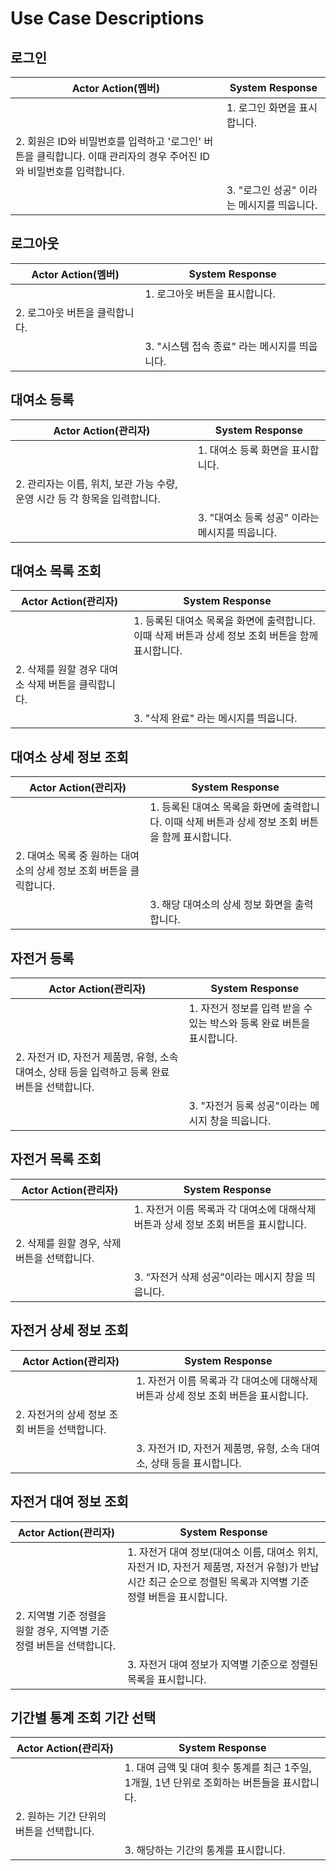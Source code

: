 # Use Case Descriptions

## 로그인

| Actor Action(멤버) | System Response |
| ------------ | --------------- |
| | 1. 로그인 화면을 표시합니다. |
| 2. 회원은 ID와 비밀번호를 입력하고 '로그인' 버튼을 클릭합니다. 이때 관리자의 경우 주어진 ID와 비밀번호를 입력합니다. | |
| | 3. "로그인 성공" 이라는 메시지를 띄웁니다. |


## 로그아웃

| Actor Action(멤버) | System Response |
| ------------ | --------------- |
| | 1. 로그아웃 버튼을 표시합니다. |
| 2. 로그아웃 버튼을 클릭합니다. | |
| | 3. "시스템 접속 종료" 라는 메시지를 띄웁니다. |


## 대여소 등록

| Actor Action(관리자) | System Response |
| ------------ | --------------- |
| | 1. 대여소 등록 화면을 표시합니다. |
| 2. 관리자는 이름, 위치, 보관 가능 수량, 운영 시간 등 각 항목을 입력합니다. | |
| | 3. "대여소 등록 성공" 이라는 메시지를 띄웁니다. |


## 대여소 목록 조회

| Actor Action(관리자) | System Response |
| ------------ | --------------- |
| | 1. 등록된 대여소 목록을 화면에 출력합니다. 이때 삭제 버튼과 상세 정보 조회 버튼을 함께 표시합니다. |
| 2. 삭제를 원할 경우 대여소 삭제 버튼을 클릭합니다.       | |
| | 3. "삭제 완료" 라는 메시지를 띄웁니다. |


## 대여소 상세 정보 조회

| Actor Action(관리자) | System Response |
| ------------ | --------------- |
| | 1. 등록된 대여소 목록을 화면에 출력합니다. 이때 삭제 버튼과 상세 정보 조회 버튼을 함께 표시합니다. |
| 2. 대여소 목록 중 원하는 대여소의 상세 정보 조회 버튼을 클릭합니다. | |
| | 3. 해당 대여소의 상세 정보 화면을 출력합니다. |

## 자전거 등록

| Actor Action(관리자) | System Response |
| ------------ | --------------- |
|              | 1. 자전거 정보를 입력 받을 수 있는 박스와 등록 완료 버튼을 표시합니다. |
| 2. 자전거 ID, 자전거 제품명, 유형, 소속 대여소, 상태 등을 입력하고 등록 완료 버튼을 선택합니다. |              |
|              | 3. "자전거 등록 성공"이라는 메시지 창을 띄웁니다. |

## 자전거 목록 조회

| Actor Action(관리자) | System Response |
| ------------ | --------------- |
|              | 1. 자전거 이름 목록과 각 대여소에 대해삭제 버튼과 상세 정보 조회 버튼을 표시합니다. |
| 2. 삭제를 원할 경우, 삭제 버튼을 선택합니다. |              |
|              | 3. “자전거 삭제 성공”이라는 메시지 창을 띄웁니다. |

## 자전거 상세 정보 조회

| Actor Action(관리자) | System Response |
| ------------ | --------------- |
|              | 1. 자전거 이름 목록과 각 대여소에 대해삭제 버튼과 상세 정보 조회 버튼을 표시합니다. |
| 2. 자전거의 상세 정보 조회 버튼을 선택합니다. |              |
|              | 3. 자전거 ID, 자전거 제품명, 유형, 소속 대여소, 상태 등을 표시합니다. |

## 자전거 대여 정보 조회

| Actor Action(관리자) | System Response |
| ------------ | --------------- |
|              | 1. 자전거 대여 정보(대여소 이름, 대여소 위치, 자전거 ID, 자전거 제품명, 자전거 유형)가 반납 시간 최근 순으로 정렬된 목록과 지역별 기준 정렬 버튼을 표시합니다.  |
| 2. 지역별 기준 정렬을 원할 경우, 지역별 기준 정렬 버튼을 선택합니다. |              |
|              | 3. 자전거 대여 정보가 지역별 기준으로 정렬된 목록을 표시합니다. |

## 기간별 통계 조회 기간 선택

| Actor Action(관리자) | System Response |
| ------------ | --------------- |
|              | 1. 대여 금액 및 대여 횟수 통계를 최근 1주일, 1개월, 1년 단위로 조회하는 버튼들을 표시합니다.  |
| 2. 원하는 기간 단위의 버튼을 선택합니다. |              |
|              | 3. 해당하는 기간의 통계를 표시합니다. |
